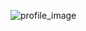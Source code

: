 ![profile_image](https://avatars.githubusercontent.com/u/86207589?s=400&u=d8180fe5716d4fec21a2bdc2aa90abb39489821d&v=4)
